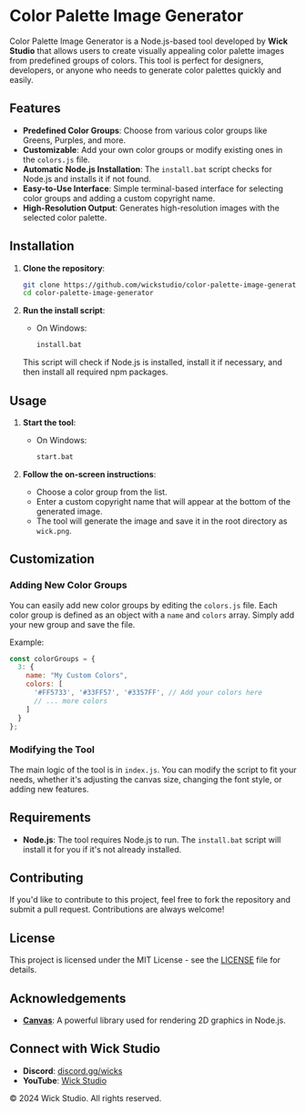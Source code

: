 # Color Palette Image Generator

Color Palette Image Generator is a Node.js-based tool developed by **Wick Studio** that allows users to create visually appealing color palette images from predefined groups of colors. This tool is perfect for designers, developers, or anyone who needs to generate color palettes quickly and easily.

## Features

- **Predefined Color Groups**: Choose from various color groups like Greens, Purples, and more.
- **Customizable**: Add your own color groups or modify existing ones in the `colors.js` file.
- **Automatic Node.js Installation**: The `install.bat` script checks for Node.js and installs it if not found.
- **Easy-to-Use Interface**: Simple terminal-based interface for selecting color groups and adding a custom copyright name.
- **High-Resolution Output**: Generates high-resolution images with the selected color palette.

## Installation

1. **Clone the repository**:

    ```bash
    git clone https://github.com/wickstudio/color-palette-image-generator.git
    cd color-palette-image-generator
    ```

2. **Run the install script**:

    - On Windows:
        ```bash
        install.bat
        ```

    This script will check if Node.js is installed, install it if necessary, and then install all required npm packages.

## Usage

1. **Start the tool**:

    - On Windows:
        ```bash
        start.bat
        ```

2. **Follow the on-screen instructions**:

    - Choose a color group from the list.
    - Enter a custom copyright name that will appear at the bottom of the generated image.
    - The tool will generate the image and save it in the root directory as `wick.png`.

## Customization

### Adding New Color Groups

You can easily add new color groups by editing the `colors.js` file. Each color group is defined as an object with a `name` and `colors` array. Simply add your new group and save the file.

Example:

```javascript
const colorGroups = {
  3: {
    name: "My Custom Colors",
    colors: [
      '#FF5733', '#33FF57', '#3357FF', // Add your colors here
      // ... more colors
    ]
  }
};
```

### Modifying the Tool

The main logic of the tool is in `index.js`. You can modify the script to fit your needs, whether it's adjusting the canvas size, changing the font style, or adding new features.

## Requirements

- **Node.js**: The tool requires Node.js to run. The `install.bat` script will install it for you if it's not already installed.

## Contributing

If you'd like to contribute to this project, feel free to fork the repository and submit a pull request. Contributions are always welcome!

## License

This project is licensed under the MIT License - see the [LICENSE](LICENSE) file for details.

## Acknowledgements

- **[Canvas](https://github.com/Automattic/node-canvas)**: A powerful library used for rendering 2D graphics in Node.js.

## Connect with Wick Studio

- **Discord**: [discord.gg/wicks](https://discord.gg/wicks)
- **YouTube**: [Wick Studio](https://www.youtube.com/@wick_studio)

© 2024 Wick Studio. All rights reserved.